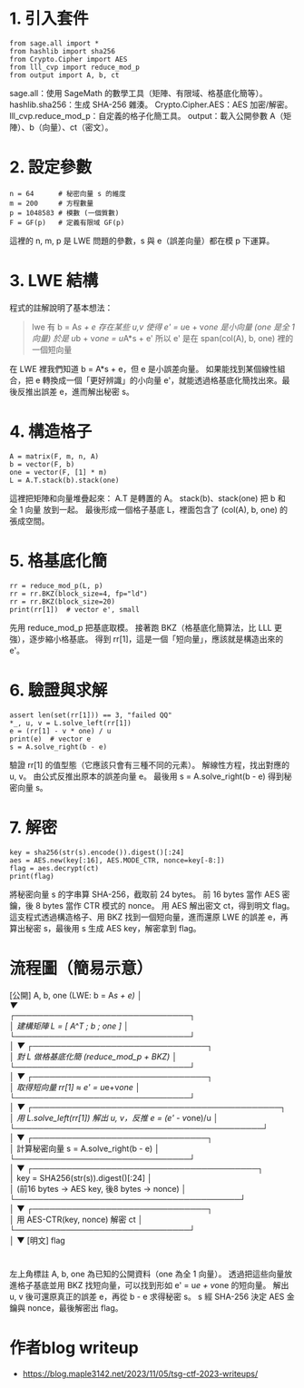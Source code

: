 # 1. 引入套件
```
from sage.all import *
from hashlib import sha256
from Crypto.Cipher import AES
from lll_cvp import reduce_mod_p
from output import A, b, ct
```


sage.all：使用 SageMath 的數學工具（矩陣、有限域、格基底化簡等）。
hashlib.sha256：生成 SHA-256 雜湊。
Crypto.Cipher.AES：AES 加密/解密。
lll_cvp.reduce_mod_p：自定義的格子化簡工具。
output：載入公開參數 A（矩陣）、b（向量）、ct（密文）。

# 2. 設定參數
```
n = 64      # 秘密向量 s 的維度
m = 200     # 方程數量
p = 1048583 # 模數 (一個質數)
F = GF(p)   # 定義有限域 GF(p)
```


這裡的 n, m, p 是 LWE 問題的參數，s 與 e（誤差向量）都在模 p 下運算。
# 3. LWE 結構

程式的註解說明了基本想法：
> lwe 有 b = A*s + e
> 存在某些 u,v 使得 e' = u*e + v*one 是小向量 (one 是全 1 向量)
> 於是 u*b + v*one = u*A*s + e'
> 所以 e' 是在 span(col(A), b, one) 裡的一個短向量


在 LWE 裡我們知道 b = A*s + e，但 e 是小誤差向量。
如果能找到某個線性組合，把 e 轉換成一個「更好辨識」的小向量 e'，就能透過格基底化簡找出來。最後反推出誤差 e，進而解出秘密 s。

# 4. 構造格子
```
A = matrix(F, m, n, A)
b = vector(F, b)
one = vector(F, [1] * m)
L = A.T.stack(b).stack(one)
```


這裡把矩陣和向量堆疊起來：
A.T 是轉置的 A。
stack(b)、stack(one) 把 b 和 全 1 向量 放到一起。
最後形成一個格子基底 L，裡面包含了 (col(A), b, one) 的張成空間。

# 5. 格基底化簡
```
rr = reduce_mod_p(L, p)
rr = rr.BKZ(block_size=4, fp="ld")
rr = rr.BKZ(block_size=20)
print(rr[1])  # vector e', small
```


先用 reduce_mod_p 把基底取模。
接著跑 BKZ（格基底化簡算法，比 LLL 更強），逐步縮小格基底。
得到 rr[1]，這是一個「短向量」，應該就是構造出來的 e'。

# 6. 驗證與求解
```
assert len(set(rr[1])) == 3, "failed QQ"
*_, u, v = L.solve_left(rr[1])
e = (rr[1] - v * one) / u
print(e)  # vector e
s = A.solve_right(b - e)
```


驗證 rr[1] 的值型態（它應該只會有三種不同的元素）。
解線性方程，找出對應的 u, v。
由公式反推出原本的誤差向量 e。
最後用 s = A.solve_right(b - e) 得到秘密向量 s。

# 7. 解密
```
key = sha256(str(s).encode()).digest()[:24]
aes = AES.new(key[:16], AES.MODE_CTR, nonce=key[-8:])
flag = aes.decrypt(ct)
print(flag)
```


將秘密向量 s 的字串算 SHA-256，截取前 24 bytes。
前 16 bytes 當作 AES 密鑰，後 8 bytes 當作 CTR 模式的 nonce。
用 AES 解出密文 ct，得到明文 flag。
這支程式透過構造格子、用 BKZ 找到一個短向量，進而還原 LWE 的誤差 e，再算出秘密 s，最後用 s 生成 AES key，解密拿到 flag。




# 流程圖（簡易示意）
  [公開] A, b, one         (LWE: b = A*s + e)
         │  
         ▼  
  ┌───────────────────────────────┐   
  │ 建構矩陣 L = [ A^T ; b ; one ] │   
  └───────────────────────────────┘   
         │
         ▼
  ┌───────────────────────────────┐           
 │ 對 L 做格基底化簡 (reduce_mod_p + BKZ) │   
  └───────────────────────────────┘           
         │
         ▼
  ┌───────────────────────────────┐      
  │ 取得短向量 rr[1] ≈ e' = u*e+v*one │   
  └───────────────────────────────┘      
         │
         ▼
  ┌────────────────────────────────────────────┐                
  │ 用 L.solve_left(rr[1]) 解出 u, v，反推 e = (e' - v*one)/u │  
  └────────────────────────────────────────────┘                
         │
         ▼
  ┌───────────────────────────────┐             
  │ 計算秘密向量 s = A.solve_right(b - e) │      
  └───────────────────────────────┘             
         │
         ▼
  ┌────────────────────────────────────────┐     
  │ key = SHA256(str(s)).digest()[:24]     │     
  │ (前16 bytes → AES key, 後8 bytes → nonce) │  
  └────────────────────────────────────────┘     
         │
         ▼
  ┌───────────────────────────────┐    
  │ 用 AES-CTR(key, nonce) 解密 ct │    
  └───────────────────────────────┘    
         │
         ▼
      [明文] flag

#

左上角標註 A, b, one 為已知的公開資料（one 為全 1 向量）。
透過把這些向量放進格子基底並用 BKZ 找短向量，可以找到形如 e' = u*e + v*one 的短向量。
解出 u, v 後可還原真正的誤差 e，再從 b - e 求得秘密 s。
s 經 SHA-256 決定 AES 金鑰與 nonce，最後解密出 flag。

# 作者blog writeup 
  - https://blog.maple3142.net/2023/11/05/tsg-ctf-2023-writeups/
